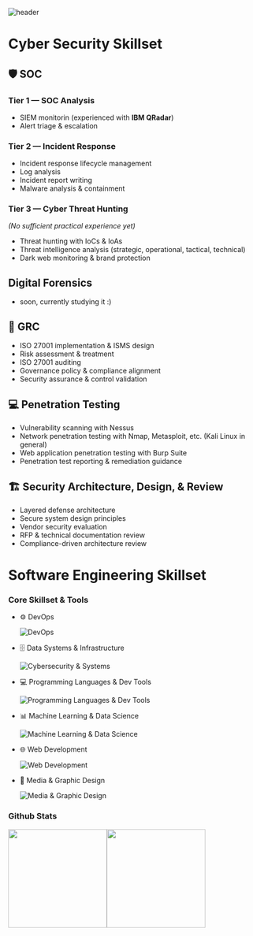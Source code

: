 ![header](https://capsule-render.vercel.app/api?type=waving&height=100&color=gradient&customColorList=12,14,18,19,20,24&text=AbdelRahman%20Rahal&section=header&reversal=false&fontSize=48&textBg=false&animation=fadeIn&desc=Cyber%20Security%20Specialist%20%20|%20%20Software%20Engineer%20Hobbyist&descAlignY=88)

# Cyber Security Skillset
## 🛡️ SOC
### Tier 1 — SOC Analysis
- SIEM monitorin (experienced with **IBM QRadar**)
- Alert triage & escalation

### Tier 2 — Incident Response
- Incident response lifecycle management
- Log analysis
- Incident report writing
- Malware analysis & containment

### Tier 3 — Cyber Threat Hunting
*(No sufficient practical experience yet)*
- Threat hunting with IoCs & IoAs
- Threat intelligence analysis (strategic, operational, tactical, technical)
- Dark web monitoring & brand protection

## Digital Forensics
- soon, currently studying it :)

## 📝 GRC
- ISO 27001 implementation & ISMS design
- Risk assessment & treatment
- ISO 27001 auditing
- Governance policy & compliance alignment
- Security assurance & control validation

## 💻 Penetration Testing
- Vulnerability scanning with Nessus
- Network penetration testing with Nmap, Metasploit, etc. (Kali Linux in general)
- Web application penetration testing with Burp Suite
- Penetration test reporting & remediation guidance

## 🏗️ Security Architecture, Design, & Review
- Layered defense architecture
- Secure system design principles
- Vendor security evaluation
- RFP & technical documentation review
- Compliance-driven architecture review

# Software Engineering Skillset
### Core Skillset & Tools
- ⚙️ DevOps

  ![DevOps](https://go-skill-icons.vercel.app/api/icons?i=ansible,docker)

- 🗄️ Data Systems & Infrastructure

  ![Cybersecurity & Systems](https://go-skill-icons.vercel.app/api/icons?i=graphql,hadoop,postgresql,spark,supabase)

- 💻 Programming Languages & Dev Tools

  ![Programming Languages & Dev Tools](https://go-skill-icons.vercel.app/api/icons?i=arch,git,java,latex,python,qt,vscode)

- 📊 Machine Learning & Data Science

  ![Machine Learning & Data Science](https://go-skill-icons.vercel.app/api/icons?i=excel,jupyter,kaggle,pandas,pytorch,scikitlearn,tensorflow)

- 🌐 Web Development

  ![Web Development](https://go-skill-icons.vercel.app/api/icons?i=css,html,javascript,nodejs,react)

- 🎨 Media & Graphic Design

  ![Media & Graphic Design](https://go-skill-icons.vercel.app/api/icons?i=aftereffects,lightroom,photoshop)

### Github Stats
<a href="https://github.com/AbdelRahmanRahal" style="text-decoration: none;">
  <img height="200" align="center" src="https://github-readme-stats.vercel.app/api?username=AbdelRahmanRahal&show_icons=true&hide_rank=true&hide_border=true&count_private=true&title_color=ffffff&text_color=ffffff&icon_color=ffffff&bg_color=25,2B2C59,1C314D&card_width=300" /><img height="200" align="center" src="https://github-readme-stats.vercel.app/api/top-langs/?username=AbdelRahmanRahal&layout=compact&hide_border=true&title_color=ffffff&text_color=ffffff&icon_color=ffffff&bg_color=25,1C314D,2B2C59&card_width=300" />
</a>
